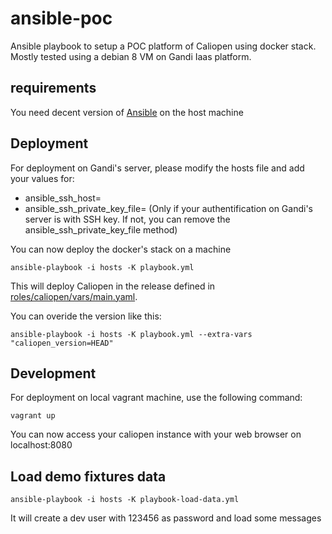 # ansible-poc


Ansible playbook to setup a POC platform of Caliopen using docker stack.
Mostly tested using a debian 8 VM on Gandi Iaas platform.

## requirements

You need decent version of [Ansible][1] on the host machine

[1]: http://docs.ansible.com/ansible/intro_installation.html#installing-the-control-machine

## Deployment

For deployment on Gandi's server, please modify the hosts file and add your values for:

- ansible_ssh_host=
- ansible_ssh_private_key_file= (Only if your authentification on Gandi's server is with SSH key. If not, you can remove the ansible_ssh_private_key_file method)


You can now deploy the docker's stack on a machine

```
ansible-playbook -i hosts -K playbook.yml
```

This will deploy Caliopen in the release defined in [roles/caliopen/vars/main.yaml](roles/caliopen/vars/main.yaml).

You can overide the version like this:

```
ansible-playbook -i hosts -K playbook.yml --extra-vars "caliopen_version=HEAD"
```

## Development

For deployment on local vagrant machine, use the following command:

```
vagrant up
```

You can now access your caliopen instance with your web browser on localhost:8080


## Load demo fixtures data

```
ansible-playbook -i hosts -K playbook-load-data.yml
```

It will create a dev user with 123456 as password and load some messages
